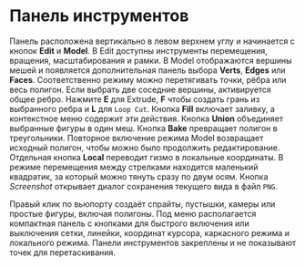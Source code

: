 # Панель инструментов

Панель расположена вертикально в левом верхнем углу и начинается с кнопок **Edit** и **Model**. В Edit доступны инструменты перемещения, вращения, масштабирования и рамки. В Model отображаются вершины мешей и появляется дополнительная панель выбора **Verts**, **Edges** или **Faces**. Соответственно режиму можно перетягивать точки, рёбра или весь полигон. Если выбрать две соседние вершины, активируется общее ребро. Нажмите **E** для Extrude, **F** чтобы создать грань из выбранного ребра и **L** для ``Loop Cut``. Кнопка **Fill** включает заливку, а контекстное меню содержит эти действия. Кнопка **Union** объединяет выбранные фигуры в один меш. Кнопка **Bake** превращает полигон в треугольники. Повторное включение режима Model возвращает исходный полигон, чтобы можно было продолжить редактирование. Отдельная кнопка **Local** переводит гизмо в локальные координаты. В режиме перемещения между стрелками находится маленький квадратик, за который можно тянуть сразу по двум осям.
Кнопка *Screenshot* открывает диалог сохранения текущего вида в файл ``PNG``.

Правый клик по вьюпорту создаёт спрайты, пустышки, камеры или простые фигуры, включая полигоны.
Под меню располагается компактная панель с кнопками для быстрого включения или
выключения сетки, линейки, координат курсора, каркасного режима и локального режима. Панели
инструментов закреплены и не показывают точек для перетаскивания.
